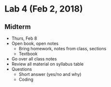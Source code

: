 # Lab 4 (Feb 2, 2018)
## Midterm
* Thurs, Feb 8
* Open book, open notes
  * Bring homework, notes from class, sections
  * Textbook
* Go over all class notes
* Review all material on syllabus table
* Questions
  * Short answer (yes/no and why)
  * Coding
